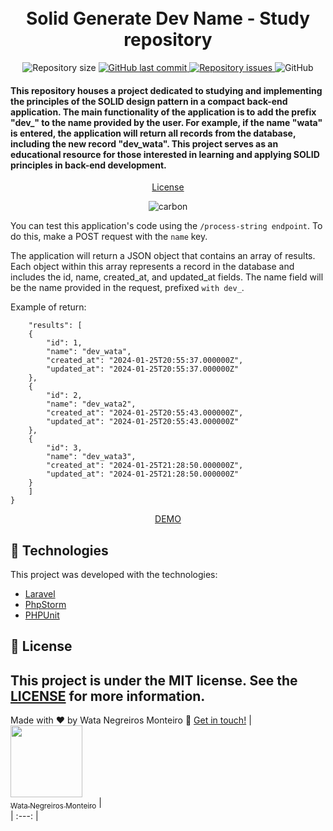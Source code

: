 <h1 align="center">



<br>
Solid Generate Dev Name - Study repository
</h1>

<p align="center">

  <img alt="Repository size" src="https://img.shields.io/github/repo-size/WataNegreirosMonteiro/solid_generate_dev_name.svg">
  <a href="https://github.com/WataNegreirosMonteiro">
    <img alt="GitHub last commit" src="https://img.shields.io/github/last-commit/WataNegreirosMonteiro/solid_generate_dev_name.svg">
  </a>

  <a href="https://github.com/lukemorales/bancointer/issues">
    <img alt="Repository issues" src="https://img.shields.io/github/issues/WataNegreirosMonteiro/solid_generate_dev_name.svg">
  </a>

  <img alt="GitHub" src="https://img.shields.io/github/license/WataNegreirosMonteiro/solid_generate_dev_name.svg">
</p>

<h4>

This repository houses a project dedicated to studying and implementing the principles of the SOLID design pattern in a compact back-end application. The main functionality of the application is to add the prefix "dev_" to the name provided by the user. For example, if the name "wata" is entered, the application will return all records from the database, including the new record "dev_wata". This project serves as an educational resource for those interested in learning and applying SOLID principles in back-end development.
</h4>

<p align="center">
  <a href="#memo-license">License</a>
</p>

<div align="center">

![carbon](https://github.com/WataNegreirosMonteiro/solid_generate_dev_name/assets/90472705/2e18893c-c62d-47dc-9eb6-fb4a55b64fd9)

</div>

You can test this application's code using the ``/process-string endpoint``. To do this, make a POST request with the ``name`` key.

The application will return a JSON object that contains an array of results. Each object within this array represents a record in the database and includes the id, name, created_at, and updated_at fields. The name field will be the name provided in the request, prefixed ``with dev_``.

Example of return:
````{
    "results": [
    {
        "id": 1,
        "name": "dev_wata",
        "created_at": "2024-01-25T20:55:37.000000Z",
        "updated_at": "2024-01-25T20:55:37.000000Z"
    },
    {
        "id": 2,
        "name": "dev_wata2",
        "created_at": "2024-01-25T20:55:43.000000Z",
        "updated_at": "2024-01-25T20:55:43.000000Z"
    },
    {
        "id": 3,
        "name": "dev_wata3",
        "created_at": "2024-01-25T21:28:50.000000Z",
        "updated_at": "2024-01-25T21:28:50.000000Z"
    }
    ]
}
````


<div align="center">

[DEMO](http://solid-generate-dev-name.watanegreirosmonteiro.com.br/)
</div>

## :rocket: Technologies

This project was developed with the technologies:

- [Laravel](https://laravel.com/)
- [PhpStorm](https://www.jetbrains.com/phpstorm/promo/?source=google&medium=cpc&campaign=AMER_en_BR_PhpStorm_Branded&term=phpstorm&content=540304889981&gad=1&gclid=CjwKCAiAjfyqBhAsEiwA-UdzJFM5CDwBPAuoc9godeizCFTQSUHczNQ9v7cUZVB9PWffZz4OUr5TZxoCySwQAvD_BwE)
- [PHPUnit](https://phpunit.de/)

## :memo: License

This project is under the MIT license. See the [LICENSE](https://github.com/WataNegreirosMonteiro/solid_generate_dev_name/blob/main/LICENSE) for more information.
---

Made with ♥ by Wata Negreiros Monteiro :wave: [Get in touch!](https://www.linkedin.com/in/wata-negreiros-monteiro-2a94ab1a7/)
| [<img src="https://avatars.githubusercontent.com/u/90472705?v=4" width=115><br><sub>Wata Negreiros Monteiro</sub>](https://github.com/WataNegreirosMonteiro) |  
| :---: | 
